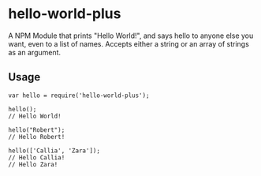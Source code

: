 # hello-world-plus
A NPM Module that prints "Hello World!", and says hello to anyone else you want, even to a list of
names. Accepts either a string or an array of strings as an argument.

## Usage

```
var hello = require('hello-world-plus');

hello();
// Hello World!

hello("Robert");
// Hello Robert!

hello(['Callia', 'Zara']);
// Hello Callia!
// Hello Zara!
```
